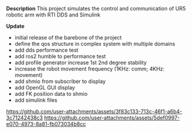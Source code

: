 **Description**
This project simulates the control and communication of UR5 robotic arm with RTI DDS and Simulink

**Update**
- initial release of the barebone of the project
- define the qos structure in complex system with multiple domains
- add dds performance test
- add ros2 humble to performance test
- add profile generator increase 1st 2nd degree stability
- increase the robot movement frequency (1KHz: comm; 4KHz: movement)
- add shmio from subscriber to display
- add OpenGL GUI display
- add FK position data to shmio
- add simulink files



https://github.com/user-attachments/assets/3f83c133-713c-46f1-a6b4-3c71242438c3
https://github.com/user-attachments/assets/5def0997-e070-4973-8a81-fb073034b8cc

